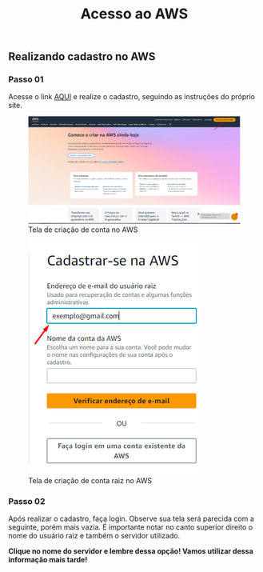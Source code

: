 <!DOCTYPE html>
<html lang="pt-BR">
<head>
<meta charset="UTF-8">
<title>Acesso ao AWS</title>
</head>
<body>
<header>
  <h1>Acesso ao AWS</h1>
</header>
<main>
  <section>
    <h2>Realizando cadastro no AWS</h2>
    <article>
      <h3>Passo 01</h3>
      <p>
        Acesse o link <a href="https://aws.amazon.com/" target="_blank" rel="noopener">AQUI</a> e realize o cadastro, seguindo as instruções do próprio site.
      </p>
      <figure>
        <img src="https://github.com/Thiago5B/Projeto_IoT-SE/blob/main/PT-BR/Manual/img/Crie_conta.png" alt="Tela de criação de conta no AWS">
        <figcaption>Tela de criação de conta no AWS</figcaption>
      </figure>
      <figure>
        <img src="https://github.com/Thiago5B/Projeto_IoT-SE/blob/main/PT-BR/Manual/img/Crie_conta_raiz.png" alt="Tela de criação de conta raiz no AWS">
        <figcaption>Tela de criação de conta raiz no AWS</figcaption>
      </figure>
    </article>
    <article>
      <h3>Passo 02</h3>
      <p>
        Após realizar o cadastro, faça login. Observe sua tela será parecida com a seguinte, porém mais vazia. É importante notar no canto superior direito o nome do usuário raiz e também o servidor utilizado.
      </p>
      <p>
        <strong>Clique no nome do servidor e lembre dessa opção! Vamos utilizar dessa informação mais tarde!</strong>
      </p>
    </article>
  </section>
</main>
</body>
</html>

